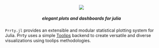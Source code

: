 <div align="center"><img src="https://github.com/ChifiSource/Prrty.jl/blob/main/assets/prrt500.png" />
<h5>elegant plots and dashboards for julia</h5>
</div>
<div align="left">

`Prrty.jl` provides an extensible and modular statistical plotting system for Julia. Prrty uses a simple [Toolips](http://github.com/ChifiSource/Toolips.jl) backend to create versatile and diverse visualizations using toolips methodologies.
